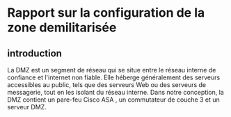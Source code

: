 # Rapport sur la configuration de la zone demilitarisée 
## introduction 
La DMZ est un segment de réseau qui se situe entre le réseau interne de confiance et l'internet non fiable. 
Elle héberge généralement des serveurs accessibles au public, tels que des serveurs Web ou des serveurs de messagerie, tout en les isolant du réseau interne.
Dans notre conception, la DMZ contient un pare-feu Cisco ASA , un commutateur de couche 3  et un serveur DMZ.
